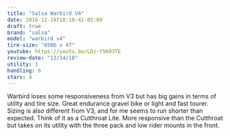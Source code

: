 ```yaml
---
title: "Salsa Warbird V4"
date: 2018-12-18T18:10:42-05:00
draft: true
brand: "salsa"
model: "warbird v4"
tire-size: "650b x 47"
youtube: https://youtu.be/LDz-Y5K03TE	
review-date: "12/14/18"
utility: 3
handling: 6
stars: 4
---
```


Warbird loses some responsiveness from V3 but has big gains in terms of utility
and tire size. Great endurance gravel bike or light and fast tourer.  Sizing is
also different from V3, and for me seems to run shorter than expected. Think of
it as a Cutthroat Lite.  More responsive than the Cutthroat but takes on its
utility with the three pack and low rider mounts in the front.
